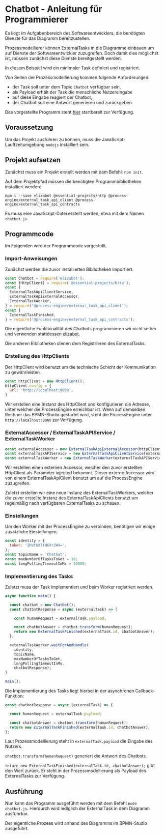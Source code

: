 # Chatbot - Anleitung für Programmierer

Es liegt im Aufgabenbereich des Softwareentwicklers, die benötigten
Dienste für das Diagramm bereitzustellen.

Prozessmodellierer können ExternalTasks in die Diagramme einbauen um
auf Dienste der Softwareentwickler zuzugreifen. Doch damit dies
möglichst ist, müssen zunächst diese Dienste bereitgestellt werden.

In diesem Beispiel wird ein minimaler Task definiert und registriert.

Von Seiten der Prozessmodellierung kommen folgende Anforderungen:

- der Task soll unter dem Topic `Chatbot` verfügbar sein,
- als Payload erhält der Task die menschliche Nutzereingabe
- auf diese Eingabe reagiert der Chatbot,
- der Chatbot soll eine Antwort generieren und zurückgeben.

Das vorgestellte Programm steht
[hier](https://github.com/process-engine/example_processes/tree/develop/solutions/Chatbot)
startbereit zur Verfügung.

## Voraussetzung

Um das Projekt ausführen zu können, muss die
JavaScript-Lauftzeitumgebung `nodejs` installiert sein.

## Projekt aufsetzen

Zunächst muss ein Projekt erstellt werden mit dem Befehl: `npm init`.

Auf dem Projektpfad müssen die benötigten Programmbibliotheken
installiert werden:

```
npm i --save elizabot @essential-projects/http @process-engine/external_task_api_client @process-engine/external_task_api_contracts
```

Es muss eine JavaScript-Datei erstellt werden, etwa mit dem Namen `chatbot.js`.

## Programmcode

Im Folgenden wird der Programmcode vorgestellt.

### Import-Anweisungen

Zunächst werden die zuvor installierten Bibliotheken importiert.

```js
const Chatbot = require('elizabot');
const {HttpClient} = require('@essential-projects/http');
const {
  ExternalTaskApiClientService,
  ExternalTaskApiExternalAccessor,
  ExternalTaskWorker,
} = require('@process-engine/external_task_api_client');
const {
  ExternalTaskFinished,
} = require('@process-engine/external_task_api_contracts');
```

Die eigentliche Funktionalität des Chatbots programmieren wir nicht
selber und verwenden stattdessen
[elizabot](https://github.com/tkafka/node-elizabot).

Die anderen Bibliotheken dienen dem Registrieren des ExternalTasks.

### Erstellung des HttpClients

Der HttpClient wird benutzt um die technische Schicht der
Kommunikation zu gewährleisten.

```js
const httpClient = new HttpClient();
httpClient.config = {
  url: 'http://localhost:8000',
}
```

Wir erstellen eine Instanz des HttpClient und konfigurieren die
Adresse, unter welcher die ProcessEngine erreichbar ist. Wenn auf
demselben Rechner das BPMN-Studio gestartet wird, steht die
ProcessEngine unter `http://localhost:8000` zur Verfügung.

### ExternalAccessor / ExternalTaskAPIService / ExternalTaskWorker

```js
const externalAccessor = new ExternalTaskApiExternalAccessor(httpClient);
const externalTaskAPIService = new ExternalTaskApiClientService(externalAccessor);
const externalTaskWorker = new ExternalTaskWorker(externalTaskAPIService);
```

Wir erstellen einen externen Accessor, welcher den zuvor erstellten
HttpClient als Parameter injected bekommt. Dieser externe Accessor
wird von einem ExternalTaskApiClient benutzt um auf die ProcessEngine
zuzugreifen.

Zuletzt erstellen wir eine neue Instanz des ExternalTaskWorkers,
welcher die zuvor erstellte Instanz des ExternalTaskApiClients benutzt
um regelmäßig nach verfügbaren ExternalTasks zu schauen.

### Einstellungen

Um den Worker mit der ProcessEngine zu verbinden, benötigen wir einige
zusätzliche Einstellungen.

```js
const identity = {
  token: 'ZHVtbXlfdG9rZW4=',
};
const topicName = 'Chatbot';
const maxNumberOfTasksToGet = 10;
const longPollingTimeoutInMs = 10000;
```

### Implementierung des Tasks

Zuletzt muss der Task implementiert und beim Worker registriert werden.

```js
async function main() {

  const chatbot = new Chatbot();
  const chatbotResponse = async (externalTask) => {

    const humanRequest = externalTask.payload;

    const chatbotAnswer = chatbot.transform(humanRequest);
    return new ExternalTaskFinished(externalTask.id, chatbotAnswer);
  };

  externalTaskWorker.waitForAndHandle(
    identity,
    topicName,
    maxNumberOfTasksToGet,
    longPollingTimeoutInMs,
    chatbotResponse);
}

main();
```

Die Implementierung des Tasks liegt hierbei in der asynchronen Callback-Funktion:

```js
const chatbotResponse = async (externalTask) => {

  const humanRequest = externalTask.payload;

  const chatbotAnswer = chatbot.transform(humanRequest);
  return new ExternalTaskFinished(externalTask.id, chatbotAnswer);
};
```

Laut Prozessmodellierung steht in `externalTask.payload` die Eingabe
des Nutzers.

`chatbot.transform(humanRequest)` generiert die Antwort des Chatbots.

`return new ExternalTaskFinished(externalTask.id, chatbotAnswer);`
gibt den Wert zurück. Er steht in der Prozessmodellierung als
Payload des ExternalTasks zur Verfügung.

## Ausführung

Nun kann das Programm ausgeführt werden mit dem Befehl `node
chatbot.js`. Hierdurch wird lediglich der ExternalTask in dem
Diagramm ausführbar.

Der eigentliche Prozess wird anhand des Diagramms im BPMN-Studio
ausgeführt.
